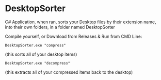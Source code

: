 # DesktopSorter
C# Application, when ran, sorts your Desktop files by their extension name, into their own folders, in a folder named DesktopSorter  

Compile yourself, or Download from Releases & Run from CMD Line:

```
DesktopSorter.exe "compress"
```  
(this sorts all of your desktop items)
```
DesktopSorter.exe "decompress"
```  
(this extracts all of your compressed items back to the desktop)
